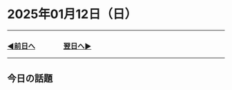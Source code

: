 # 2025年01月12日（日）

---

### [◀️前日へ](https://github.com/yuasys/chatty-journal/blob/main/2025/01/2025-01-11.md)&emsp;&emsp;&emsp;&emsp;[翌日へ▶️](https://github.com/yuasys/chatty-journal/blob/main/2025/01/2025-01-13.md)

---

## 今日の話題
